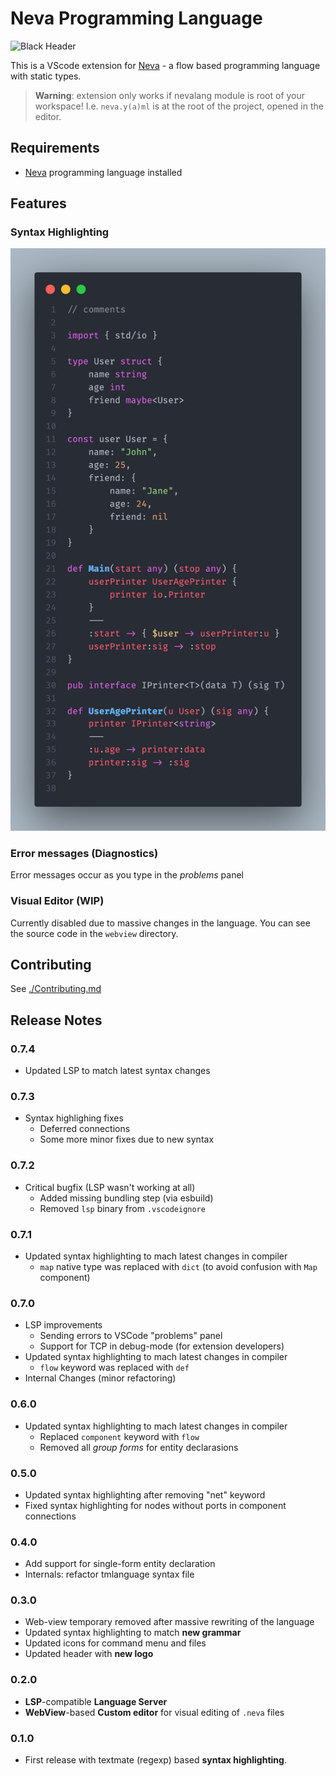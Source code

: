 # Neva Programming Language

![Black Header](./assets/header.png "Nevalang logo and title")

This is a VScode extension for [Neva](https://github.com/nevalang/neva) - a flow based programming language with static types.

> **Warning**: extension only works if nevalang module is root of your workspace! I.e. `neva.y(a)ml` is at the root of the project, opened in the editor.

## Requirements

- [Neva](https://github.com/nevalang/neva) programming language installed

## Features

### Syntax Highlighting

![Picture of a syntax highlighting](./assets/code.png "Syntax highlighting example")

### Error messages (Diagnostics)

Error messages occur as you type in the _problems_ panel

### Visual Editor (WIP)

Currently disabled due to massive changes in the language. You can see the source code in the `webview` directory.

## Contributing

See [./Contributing.md](Contributing.md)

## Release Notes

### 0.7.4

- Updated LSP to match latest syntax changes

### 0.7.3

- Syntax highlighing fixes
  - Deferred connections
  - Some more minor fixes due to new syntax

### 0.7.2

- Critical bugfix (LSP wasn't working at all)
  - Added missing bundling step (via esbuild)
  - Removed `lsp` binary from `.vscodeignore`

### 0.7.1

- Updated syntax highlighting to mach latest changes in compiler
  - `map` native type was replaced with `dict` (to avoid confusion with `Map` component)

### 0.7.0

- LSP improvements
  - Sending errors to VSCode "problems" panel
  - Support for TCP in debug-mode (for extension developers)
- Updated syntax highlighting to mach latest changes in compiler
  - `flow` keyword was replaced with `def`
- Internal Changes (minor refactoring)

### 0.6.0

- Updated syntax highlighting to mach latest changes in compiler
  - Replaced `component` keyword with `flow`
  - Removed all _group forms_ for entity declarasions

### 0.5.0

- Updated syntax highlighting after removing "net" keyword
- Fixed syntax highlighting for nodes without ports in component connections

### 0.4.0

- Add support for single-form entity declaration
- Internals: refactor tmlanguage syntax file

### 0.3.0

- Web-view temporary removed after massive rewriting of the language
- Updated syntax highlighting to match **new grammar**
- Updated icons for command menu and files
- Updated header with **new logo**

### 0.2.0

- **LSP**-compatible **Language Server**
- **WebView**-based **Custom editor** for visual editing of `.neva` files

### 0.1.0

- First release with textmate (regexp) based **syntax highlighting**.
